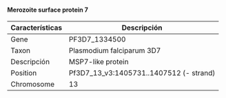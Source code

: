 #### Merozoite surface protein 7

| Características | Descripción |
| ------ | ----------- |
| Gene   | PF3D7_1334500 |
| Taxon | Plasmodium falciparum 3D7 |
| Descripción | MSP7-like protein |
| Position | Pf3D7_13_v3:1405731..1407512 (- strand) |
| Chromosome  | 13 |


